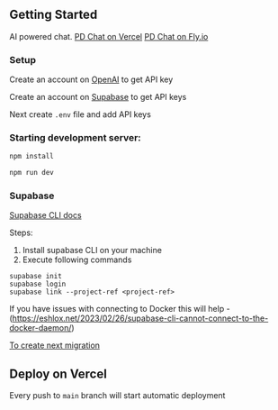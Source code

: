 ## Getting Started

AI powered chat.
[PD Chat on Vercel](https://pd-chat.vercel.app/)
[PD Chat on Fly.io](https://pd-chat.fly.dev/)

### Setup

Create an account on [OpenAI](https://openai.com) to get API key

Create an account on [Supabase](https://supabase.com) to get API keys

Next create `.env` file and add API keys

### Starting development server:

```bash
npm install

npm run dev
```

### Supabase

[Supabase CLI docs](https://supabase.com/docs/reference/cli/global-flags)

Steps:

1. Install supabase CLI on your machine
2. Execute following commands
```shell
supabase init
supabase login
supabase link --project-ref <project-ref>
```
If you have issues with connecting to Docker this will help - (https://eshlox.net/2023/02/26/supabase-cli-cannot-connect-to-the-docker-daemon/)

[To create next migration](https://supabase.com/docs/reference/cli/supabase-migration-new)

## Deploy on Vercel

Every push to `main` branch will start automatic deployment
